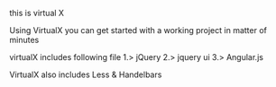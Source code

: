 this is virtual X

Using VirtualX you can get started with a working project in matter of minutes

virtualX includes following file
1.> jQuery
2.> jquery ui
3.> Angular.js

VirtualX also includes Less  & Handelbars